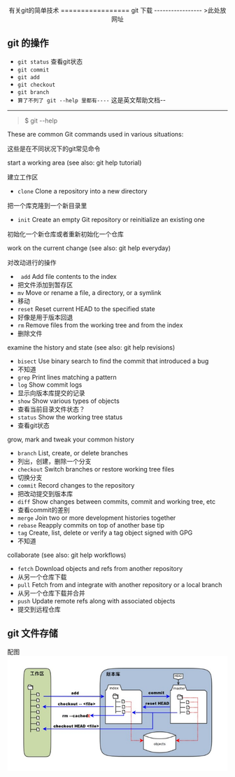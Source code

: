 <p align="center">有关git的简单技术
=================
git 下载
-----------------
>此处放网址

 git 的操作
 ---------------
+ `git status` 查看git状态
+ `git commit`
+ `git add`
+ `git checkout`
+ `git branch`
+ `算了不列了 git --help 里都有----`
这是英文帮助文档--
-------------
>$ git --help

These are common Git commands used in various situations:

  这些是在不同状况下的git常见命令

start a working area (see also: git help tutorial)

  建立工作区
+   `clone`      Clone a repository into a new directory

把一个库克隆到一个新目录里
+   `init`       Create an empty Git repository or reinitialize an existing one

初始化一个新仓库或者重新初始化一个仓库

work on the current change (see also: git help everyday)

对改动进行的操作
+  ` add`        Add file contents to the index
+ 把文件添加到暂存区
+   `mv`         Move or rename a file, a directory, or a symlink
+ 移动
+   `reset`      Reset current HEAD to the specified state
+ 好像是用于版本回退
+   `rm`         Remove files from the working tree and from the index
+ 删除文件

examine the history and state (see also: git help revisions)
+   `bisect`     Use binary search to find the commit that introduced a bug
+ 不知道
+   `grep`       Print lines matching a pattern
+   `log`        Show commit logs
+ 显示向版本库提交的记录
+   `show`     Show various types of objects
+ 查看当前目录文件状态？
+   `status`     Show the working tree status
+ 查看git状态

grow, mark and tweak your common history
+   `branch`     List, create, or delete branches
+ 列出，创建，删除一个分支
+   `checkout`   Switch branches or restore working tree files
+ 切换分支
+   `commit`     Record changes to the repository
+ 把改动提交到版本库
+   `diff`       Show changes between commits, commit and working tree, etc
+ 查看commit的差别
+   `merge`      Join two or more development histories together
+   `rebase`     Reapply commits on top of another base tip
+   `tag`        Create, list, delete or verify a tag object signed with GPG
+ 不知道

collaborate (see also: git help workflows)
+   `fetch`      Download objects and refs from another repository
+ 从另一个仓库下载
+   `pull`       Fetch from and integrate with another repository or a local branch
+ 从另一个仓库下载并合并
+   `push`       Update remote refs along with associated objects
+ 提交到远程仓库



 git 文件存储
 ---------------
 配图
<img src=1352126739_7909.jpg>
